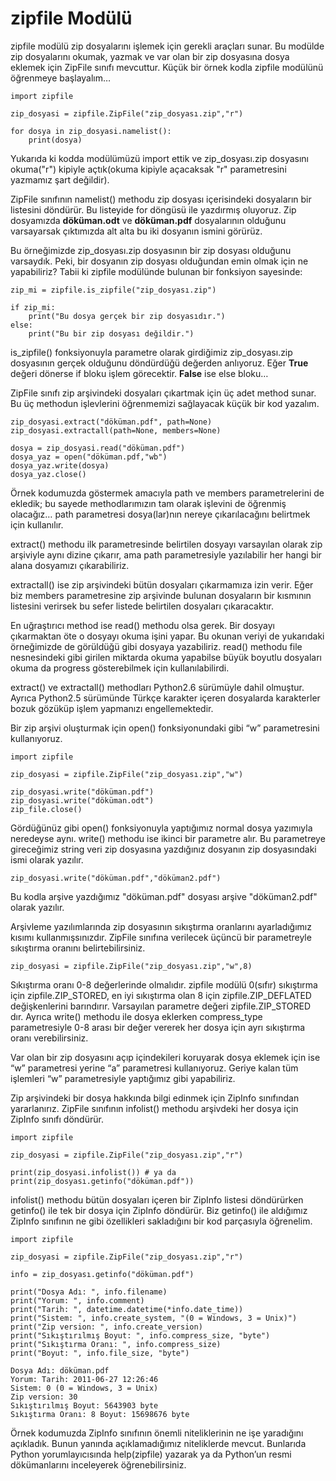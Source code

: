 # zipfile Modülü

zipfile modülü zip dosyalarını işlemek için gerekli araçları sunar. Bu modülde zip dosyalarını okumak, yazmak ve var olan bir zip dosyasına dosya eklemek için ZipFile sınıfı mevcuttur. Küçük bir örnek kodla zipfile modülünü öğrenmeye başlayalım…

```text
import zipfile

zip_dosyasi = zipfile.ZipFile("zip_dosyası.zip","r")

for dosya in zip_dosyasi.namelist():
    print(dosya)
```

Yukarıda ki kodda modülümüzü import ettik ve zip\_dosyası.zip dosyasını okuma\("r"\) kipiyle açtık\(okuma kipiyle açacaksak "r" parametresini yazmamız şart değildir\).

ZipFile sınıfının namelist\(\) methodu zip dosyası içerisindeki dosyaların bir listesini döndürür. Bu listeyide for döngüsü ile yazdırmış oluyoruz. Zip dosyamızda **döküman.odt** ve **döküman.pdf** dosyalarının olduğunu varsayarsak çıktımızda alt alta bu iki dosyanın ismini görürüz.

Bu örneğimizde zip\_dosyası.zip dosyasının bir zip dosyası olduğunu varsaydık. Peki, bir dosyanın zip dosyası olduğundan emin olmak için ne yapabiliriz? Tabii ki zipfile modülünde bulunan bir fonksiyon sayesinde:

```text
zip_mi = zipfile.is_zipfile("zip_dosyası.zip")

if zip_mi:
    print("Bu dosya gerçek bir zip dosyasıdır.")
else:
    print("Bu bir zip dosyası değildir.")
```

is\_zipfile\(\) fonksiyonuyla parametre olarak girdiğimiz zip\_dosyası.zip dosyasının gerçek olduğunu döndürdüğü değerden anlıyoruz. Eğer **True** değeri dönerse if bloku işlem görecektir. **False** ise else bloku…

ZipFile sınıfı zip arşivindeki dosyaları çıkartmak için üç adet method sunar. Bu üç methodun işlevlerini öğrenmemizi sağlayacak küçük bir kod yazalım.

```text
zip_dosyasi.extract("döküman.pdf", path=None)
zip_dosyasi.extractall(path=None, members=None)

dosya = zip_dosyasi.read("döküman.pdf")
dosya_yaz = open("döküman.pdf,"wb")
dosya_yaz.write(dosya)
dosya_yaz.close()
```

Örnek kodumuzda göstermek amacıyla path ve members parametrelerini de ekledik; bu sayede methodlarımızın tam olarak işlevini de öğrenmiş olacağız… path parametresi dosya\(lar\)nın nereye çıkarılacağını belirtmek için kullanılır.

extract\(\) methodu ilk parametresinde belirtilen dosyayı varsayılan olarak zip arşiviyle aynı dizine çıkarır, ama path parametresiyle yazılabilir her hangi bir alana dosyamızı çıkarabiliriz.

extractall\(\) ise zip arşivindeki bütün dosyaları çıkarmamıza izin verir. Eğer biz members parametresine zip arşivinde bulunan dosyaların bir kısmının listesini verirsek bu sefer listede belirtilen dosyaları çıkaracaktır.

En uğraştırıcı method ise read\(\) methodu olsa gerek. Bir dosyayı çıkarmaktan öte o dosyayı okuma işini yapar. Bu okunan veriyi de yukarıdaki örneğimizde de görüldüğü gibi dosyaya yazabiliriz. read\(\) methodu file nesnesindeki gibi girilen miktarda okuma yapabilse büyük boyutlu dosyaları okuma da progress gösterebilmek için kullanılabilirdi.

extract\(\) ve extractall\(\) methodları Python2.6 sürümüyle dahil olmuştur. Ayrıca Python2.5 sürümünde Türkçe karakter içeren dosyalarda karakterler bozuk gözüküp işlem yapmanızı engellemektedir.

Bir zip arşivi oluşturmak için open\(\) fonksiyonundaki gibi “w” parametresini kullanıyoruz.

```text
import zipfile

zip_dosyasi = zipfile.ZipFile("zip_dosyası.zip","w")

zip_dosyasi.write("döküman.pdf")
zip_dosyasi.write("döküman.odt")
zip_file.close()
```

Gördüğünüz gibi open\(\) fonksiyonuyla yaptığımız normal dosya yazımıyla neredeyse aynı. write\(\) methodu ise ikinci bir parametre alır. Bu parametreye gireceğimiz string veri zip dosyasına yazdığınız dosyanın zip dosyasındaki ismi olarak yazılır.

```text
zip_dosyasi.write("döküman.pdf","döküman2.pdf")
```

Bu kodla arşive yazdığımız "döküman.pdf" dosyası arşive "döküman2.pdf" olarak yazılır.

Arşivleme yazılımlarında zip dosyasının sıkıştırma oranlarını ayarladığımız kısımı kullanmışsınızdır. ZipFile sınıfına verilecek üçüncü bir parametreyle sıkıştırma oranını belirtebilirsiniz.

```text
zip_dosyasi = zipfile.ZipFile("zip_dosyası.zip","w",8)
```

Sıkıştırma oranı 0-8 değerlerinde olmalıdır. zipfile modülü 0\(sıfır\) sıkıştırma için zipfile.ZIP\_STORED, en iyi sıkıştırma olan 8 için zipfile.ZIP\_DEFLATED değişkenlerini barındırır. Varsayılan parametre değeri zipfile.ZIP\_STORED dır. Ayrıca write\(\) methodu ile dosya eklerken compress\_type parametresiyle 0-8 arası bir değer vererek her dosya için ayrı sıkıştırma oranı verebilirsiniz.

Var olan bir zip dosyasını açıp içindekileri koruyarak dosya eklemek için ise “w” parametresi yerine “a” parametresi kullanıyoruz. Geriye kalan tüm işlemleri “w” parametresiyle yaptığımız gibi yapabiliriz.

Zip arşivindeki bir dosya hakkında bilgi edinmek için ZipInfo sınıfından yararlanırız. ZipFile sınıfının infolist\(\) methodu arşivdeki her dosya için ZipInfo sınıfı döndürür.

```text
import zipfile

zip_dosyasi = zipfile.ZipFile("zip_dosyası.zip","r")

print(zip_dosyasi.infolist()) # ya da
print(zip_dosyası.getinfo("döküman.pdf"))
```

infolist\(\) methodu bütün dosyaları içeren bir ZipInfo listesi döndürürken getinfo\(\) ile tek bir dosya için ZipInfo döndürür. Biz getinfo\(\) ile aldığımız ZipInfo sınıfının ne gibi özellikleri sakladığını bir kod parçasıyla öğrenelim.

```text
import zipfile

zip_dosyasi = zipfile.ZipFile("zip_dosyası.zip","r")

info = zip_dosyası.getinfo("döküman.pdf")

print("Dosya Adı: ", info.filename)
print("Yorum: ", info.comment)
print("Tarih: ", datetime.datetime(*info.date_time))
print("Sistem: ", info.create_system, "(0 = Windows, 3 = Unix)")
print("Zip version: ", info.create_version)
print("Sıkıştırılmış Boyut: ", info.compress_size, "byte")
print("Sıkıştırma Oranı: ", info.compress_size)
print("Boyut: ", info.file_size, "byte")
```

```text
Dosya Adı: döküman.pdf 
Yorum: Tarih: 2011-06-27 12:26:46 
Sistem: 0 (0 = Windows, 3 = Unix) 
Zip version: 30 
Sıkıştırılmış Boyut: 5643903 byte 
Sıkıştırma Oranı: 8 Boyut: 15698676 byte
```

Örnek kodumuzda ZipInfo sınıfının önemli niteliklerinin ne işe yaradığını açıkladık. Bunun yanında açıklamadığımız niteliklerde mevcut. Bunlarıda Python yorumlayıcısında help\(zipfile\) yazarak ya da Python’un resmi dökümanlarını inceleyerek öğrenebilirsiniz.

